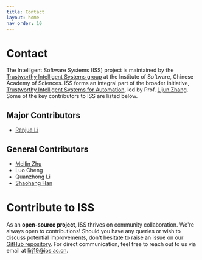 ```yaml
---
title: Contact
layout: home
nav_order: 10
---
```


# Contact
The Intelligent Software Systems (ISS) project is maintained by the [Trustworthy Intelligent Systems group](https://tis.ios.ac.cn/) at the Institute of Software, Chinese Academy of Sciences. ISS forms an integral part of the broader initiative, [Trustworthy Intelligent Systems for Automation](https://tis.ios.ac.cn/tisa/), led by Prof. [Lijun Zhang](https://tis.ios.ac.cn/?page_id=148). Some of the key contributors to ISS are listed below.

## Major Contributors
- [Renjue Li](https://tis.ios.ac.cn/?page_id=2265)

## General Contributors
- [Meilin Zhu](https://www.ep1phany.com)
- Luo Cheng
- Quanzhong Li
- [Shaohang Han](https://sailorbrandon.github.io/)


# Contribute to ISS
As an **open-source project**, ISS thrives on community collaboration. We're always open to contributions! Should you have any queries or wish to discuss potential improvements, don't hesitate to raise an issue on our [GitHub repository](https://github.com/CAS-LRJ/ISS). For direct communication, feel free to reach out to us via email at [lirj19@ios.ac.cn](mailto:lirj19@ios.ac.cn).
